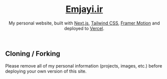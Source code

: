 <div align="center">
    <a href="https://emjayi.ir"><h1 align="center">Emjayi.ir</h1></a>

My personal website, built with [Next.js](https://nextjs.org/), [Tailwind CSS](https://tailwindcss.com/), [Framer Motion](https://www.framer.com/) and deployed to [Vercel](https://vercel.com/).

</div>

<br/>

## Cloning / Forking

Please remove all of my personal information (projects, images, etc.) before deploying your own version of this site.
